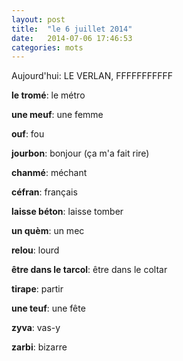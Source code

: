 ```yaml
---
layout: post
title:  "le 6 juillet 2014"
date:   2014-07-06 17:46:53
categories: mots
---
```


Aujourd'hui: LE VERLAN, FFFFFFFFFFF 

**le tromé**: le métro

**une meuf**: une femme

**ouf**: fou

**jourbon**: bonjour (ça m'a fait rire)

**chanmé**: méchant

**céfran**: français

**laisse béton**: laisse tomber

**un quèm**: un mec

**relou**: lourd

**être dans le tarcol**: être dans le coltar

**tirape**: partir

**une teuf**: une fête

**zyva**: vas-y

**zarbi**: bizarre
